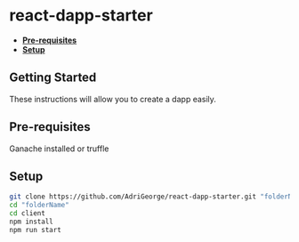 # react-dapp-starter

* **[Pre-requisites](#pre-requisites)**
* **[Setup](#setup)**

## Getting Started

These instructions will allow you to create a dapp easily.

## Pre-requisites
Ganache installed or truffle

## Setup
```sh
git clone https://github.com/AdriGeorge/react-dapp-starter.git "folderName"
cd "folderName"
cd client
npm install
npm run start
```
